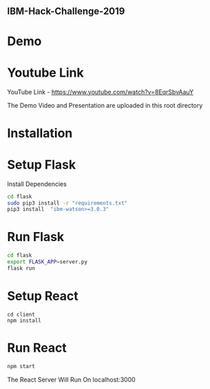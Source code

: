 ## IBM-Hack-Challenge-2019

# Demo
# Youtube Link
YouTube Link - https://www.youtube.com/watch?v=8EqrSbvAauY

The Demo Video and Presentation are uploaded in this root directory

# Installation

# Setup Flask

Install Dependencies

```bash
cd flask
sudo pip3 install -r "requirements.txt"
pip3 install  "ibm-watson>=3.0.3"
```
# Run Flask

```bash
cd flask
export FLASK_APP=server.py
flask run
```

# Setup React

```
cd client
npm install
```

# Run React
```bash
npm start
```

The React Server Will Run On localhost:3000
